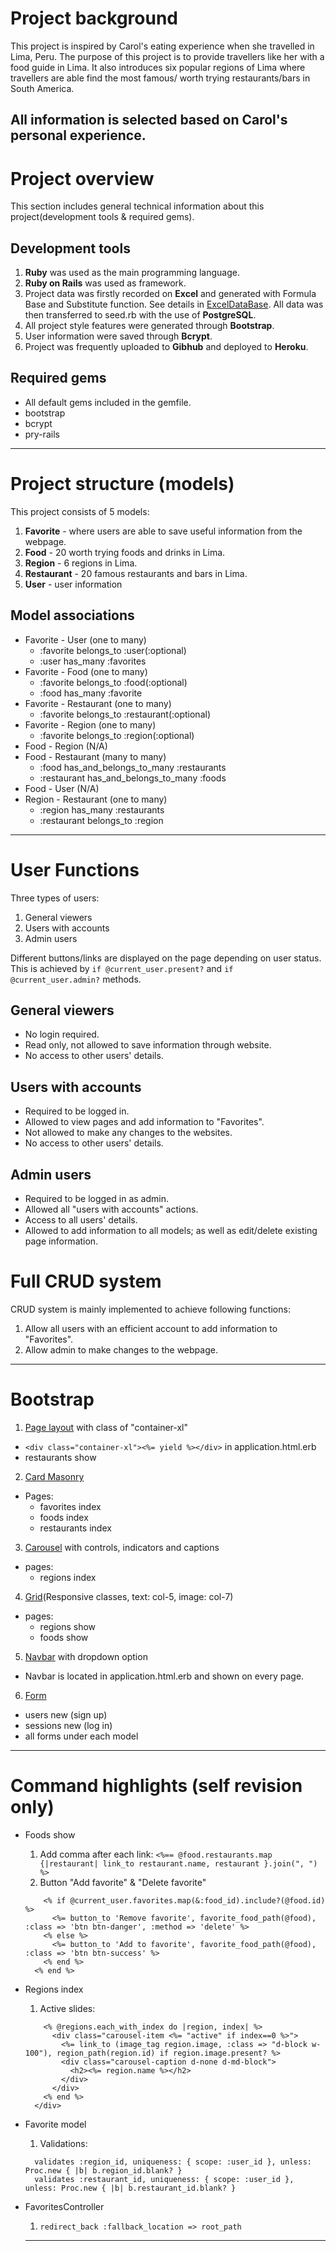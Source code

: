 # Project background
This project is inspired by Carol's eating experience when she travelled in Lima, Peru. The purpose of this project is to provide travellers like her with a food guide in Lima. It also introduces six popular regions of Lima where travellers are able find the most famous/ worth trying restaurants/bars in South America.

All information is selected based on Carol's personal experience.
------------------------------------------------

# Project overview
This section includes general technical information about this project(development tools & required gems).

## Development tools
1. **Ruby** was used as the main programming language.
2. **Ruby on Rails** was used as framework.
3. Project data was firstly recorded on **Excel** and generated with Formula Base and Substitute function. See details in [ExcelDataBase](https://docs.google.com/spreadsheets/d/1eRlrBZuWSP92W52RZNt6JA0s6oUPhEsg8-NL7GkN6fI/edit?usp=sharing). All data was then transferred to seed.rb with the use of **PostgreSQL**.
4. All project style features were generated through **Bootstrap**.
5. User information were saved through **Bcrypt**.
6. Project was frequently uploaded to **Gibhub** and deployed to **Heroku**.

## Required gems
* All default gems included in the gemfile.
* bootstrap
* bcrypt
* pry-rails
------------------------------------------------

# Project structure (models)
This project consists of 5 models:
1. **Favorite** - where users are able to save useful information from the webpage.
2. **Food** - 20 worth trying foods and drinks in Lima.
3. **Region** - 6 regions in Lima.
4. **Restaurant** - 20 famous restaurants and bars in Lima.
5. **User** - user information

## Model associations
* Favorite - User (one to many)
  * :favorite belongs_to :user(:optional)
  * :user has_many :favorites
* Favorite - Food (one to many)
  * :favorite belongs_to :food(:optional)
  * :food has_many :favorite
* Favorite - Restaurant (one to many)
  * :favorite belongs_to :restaurant(:optional)
* Favorite - Region (one to many)
  * :favorite belongs_to :region(:optional)
* Food - Region (N/A)
* Food - Restaurant (many to many)
  * :food has_and_belongs_to_many :restaurants
  * :restaurant has_and_belongs_to_many :foods
* Food - User (N/A)
* Region - Restaurant (one to many)
  * :region has_many :restaurants
  * :restaurant belongs_to :region
------------------------------------------------

# User Functions
Three types of users:
1. General viewers
2. Users with accounts
3. Admin users

Different buttons/links are displayed on the page depending on user status. This is achieved by `if @current_user.present?` and `if @current_user.admin?` methods.

## General viewers
* No login required.
* Read only, not allowed to save information through website.
* No access to other users' details.

## Users with accounts
* Required to be logged in.
* Allowed to view pages and add information to "Favorites".
* Not allowed to make any changes to the websites.
* No access to other users' details.

## Admin users
* Required to be logged in as admin.
* Allowed all "users with accounts" actions.
* Access to all users' details.
* Allowed to add information to all models; as well as edit/delete existing page information.

# Full CRUD system
CRUD system is mainly implemented to achieve following functions:
1. Allow all users with an efficient account to add information to "Favorites".
2. Allow admin to make changes to the webpage.
------------------------------------------------

# Bootstrap
1. [Page layout](https://getbootstrap.com/docs/4.5/layout/overview/) with class of "container-xl"
  * `<div class="container-xl"><%= yield %></div>` in application.html.erb
  * restaurants show
2. [Card Masonry](https://getbootstrap.com/docs/4.5/components/card/)
  * Pages:
    * favorites index
    * foods index
    * restaurants index
3. [Carousel](https://getbootstrap.com/docs/4.5/components/carousel/) with controls, indicators and captions
  * pages:
    * regions index
4. [Grid](https://getbootstrap.com/docs/4.5/layout/grid/)(Responsive classes, text: col-5, image: col-7)
  * pages:
    * regions show
    * foods show
5. [Navbar](https://getbootstrap.com/docs/4.5/components/navbar/) with dropdown option
  * Navbar is located in application.html.erb and shown on every page.
6. [Form](https://getbootstrap.com/docs/4.5/components/forms/)
  * users new (sign up)
  * sessions new (log in)
  * all forms under each model
------------------------------------------------

# Command highlights (self revision only)
* Foods show
  1. Add comma after each link:
  `<%== @food.restaurants.map {|restaurant| link_to restaurant.name, restaurant }.join(", ") %>`
  2. Button "Add favorite" & "Delete favorite"
  ```<% if @current_user.present? %>
      <% if @current_user.favorites.map(&:food_id).include?(@food.id) %>
        <%= button_to 'Remove favorite', favorite_food_path(@food), :class => 'btn btn-danger', :method => 'delete' %>
      <% else %>
        <%= button_to 'Add to favorite', favorite_food_path(@food), :class => 'btn btn-success' %>
      <% end %>
    <% end %>
  ```

* Regions index
  1. Active slides:
  ```<div class="carousel-inner">
      <% @regions.each_with_index do |region, index| %>
        <div class="carousel-item <%= "active" if index==0 %>">
          <%= link_to (image_tag region.image, :class => "d-block w-100"), region_path(region.id) if region.image.present? %>
          <div class="carousel-caption d-none d-md-block">
            <h2><%= region.name %></h2>
          </div>
        </div>
      <% end %>
    </div>
  ```

* Favorite model
  1. Validations:
  ```validates :food_id, uniqueness: { scope: :user_id }, unless: Proc.new { |b| b.food_id.blank? }
    validates :region_id, uniqueness: { scope: :user_id }, unless: Proc.new { |b| b.region_id.blank? }
    validates :restaurant_id, uniqueness: { scope: :user_id }, unless: Proc.new { |b| b.restaurant_id.blank? }
  ```
* FavoritesController
  1. `redirect_back :fallback_location => root_path`
  ------------------------------------------------
  
